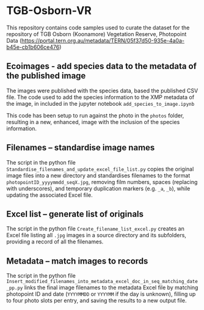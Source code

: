 # TGB-Osborn-VR

This repository contains code samples used to curate the dataset for the repository of TGB Osborn (Koonamore) Vegetation Reserve, Photopoint Data  (https://portal.tern.org.au/metadata/TERN/05f37d50-935e-4a0a-b45e-cb1b606ce476)

## Ecoimages - add species data to the metadata of the published image

The images were published with the species data, based the published CSV file.
The code used to add the species information to the XMP metadata of the image, in included in the jupyter notebook `add_species_to_image.ipynb`

This code has been setup to run against the photo in the `photos` folder, resulting in a new, enhanced, image with the inclusion of the species information.

## Filenames – standardise image names

The script in the python file `Standardise_filenames_and_update_excel_file_list.py` copies the original image files into a new directory and standardises filenames to the format `photopointID_yyyymmdd_seqX.jpg`, removing film numbers, spaces (replacing with underscores), and temporary duplication markers (e.g. `_a`, `_b`), while updating the associated Excel file.

## Excel list – generate list of originals

The script in the python file `Create_filename_list_excel.py` creates an Excel file listing all `.jpg` images in a source directory and its subfolders, providing a record of all the filenames.

## Metadata – match images to records

The script in the python file `Insert_modified_filenames_into_metadata_excel_doc_in_seq_matching_date_pp.py` links the final image filenames to the metadata Excel file by matching photopoint ID and date (`YYYYMMDD` or `YYYYMM` if the day is unknown), filling up to four photo slots per entry, and saving the results to a new output file.
